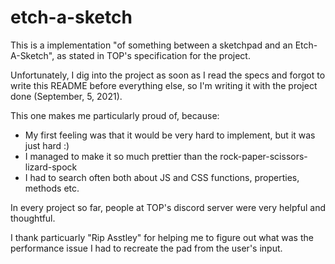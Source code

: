 # etch-a-sketch

This is a implementation "of something between a sketchpad and an Etch-A-Sketch", as stated
in TOP's specification for the project.

Unfortunately, I dig into the project as soon as I read the specs and forgot to write this
README before everything else, so I'm writing it with the project done (September, 5, 2021).

This one makes me particularly proud of, because:
- My first feeling was that it would be very
hard to implement, but it was just hard :)
- I managed to make it so much prettier than the rock-paper-scissors-lizard-spock
- I had to search often both about JS and CSS functions, properties, methods etc.

In every project so far, people at TOP's discord server were very helpful and thoughtful.

I thank particuarly "Rip Asstley" for helping me to figure out what was the performance issue
I had to recreate the pad from the user's input.
